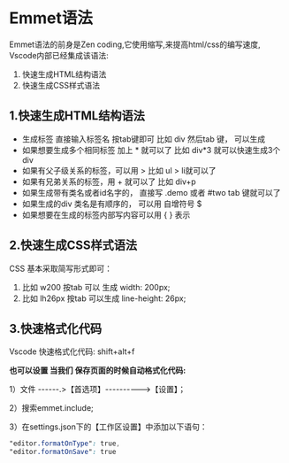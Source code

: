 # Emmet语法

Emmet语法的前身是Zen coding,它使用缩写,来提高html/css的编写速度, Vscode内部已经集成该语法:

1. 快速生成HTML结构语法
2. 快速生成CSS样式语法



## 1.快速生成HTML结构语法

- 生成标签 直接输入标签名 按tab键即可 比如 div 然后tab 键， 可以生成 <div></div>
- 如果想要生成多个相同标签 加上 * 就可以了 比如 div*3 就可以快速生成3个div
- 如果有父子级关系的标签，可以用 > 比如 ul > li就可以了
- 如果有兄弟关系的标签，用 + 就可以了 比如 div+p 
- 如果生成带有类名或者id名字的， 直接写 .demo 或者 #two tab 键就可以了
- 如果生成的div 类名是有顺序的， 可以用 自增符号 $ 
- 如果想要在生成的标签内部写内容可以用 { } 表示



## 2.快速生成CSS样式语法

CSS 基本采取简写形式即可：

1. 比如 w200 按tab 可以 生成 width: 200px;
2. 比如 lh26px 按tab 可以生成 line-height: 26px;



## 3.快速格式化代码

Vscode 快速格式化代码: shift+alt+f

**也可以设置 当我们 保存页面的时候自动格式化代码:** 

1）文件 ------.>【首选项】---------->【设置】； 

2）搜索emmet.include; 

3）在settings.json下的【工作区设置】中添加以下语句： 

```css
"editor.formatOnType": true,
"editor.formatOnSave": true
```

